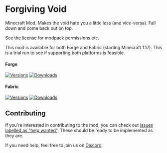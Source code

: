 # Forgiving Void

Minecraft Mod. Makes the void hate you a little less (and vice-versa). Fall down and come back out on top.

See [the license](LICENSE) for modpack permissions etc.

This mod is available for both Forge and Fabric (starting Minecraft 1.17). This is a trial run to see if supporting both platforms is feasible.

#### Forge

[![Versions](http://cf.way2muchnoise.eu/versions/271009_latest.svg)](https://minecraft.curseforge.com/projects/forgiving-void) [![Downloads](http://cf.way2muchnoise.eu/full_271009_downloads.svg)](https://minecraft.curseforge.com/projects/forgiving-void)

#### Fabric

[![Versions](http://cf.way2muchnoise.eu/versions/_latest.svg)](https://minecraft.curseforge.com/projects/forgiving-void-fabric) [![Downloads](http://cf.way2muchnoise.eu/full__downloads.svg)](https://minecraft.curseforge.com/projects/forgiving-void-fabric)

## Contributing

If you're interested in contributing to the mod, you can check out [issues labelled as "help wanted"](https://github.com/ModdingForBlockheads/ForgivingVoid/issues?q=is%3Aopen+is%3Aissue+label%3A%22help+wanted%22). These should be ready to be implemented as they are.

If you need help, feel free to join us on [Discord](https://discord.gg/scGAfXC).